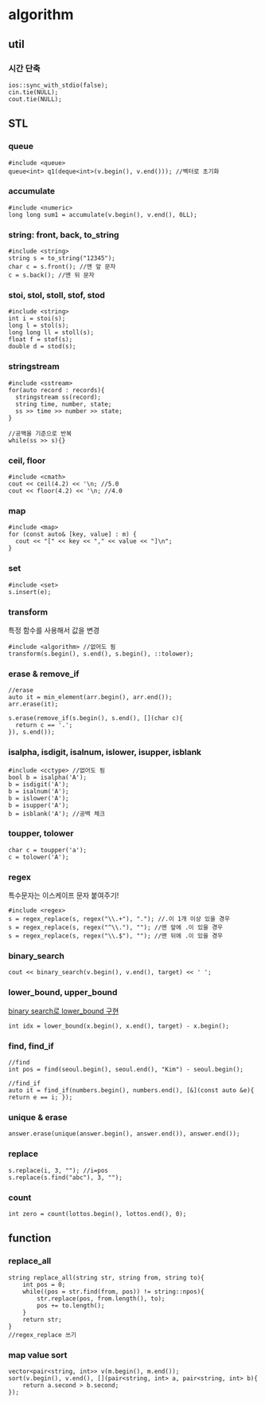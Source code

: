 # algorithm
## util
### 시간 단축
```
ios::sync_with_stdio(false);
cin.tie(NULL);
cout.tie(NULL);
```
## STL
### queue
```
#include <queue>
queue<int> q1(deque<int>(v.begin(), v.end())); //벡터로 초기화
```
### accumulate
```
#include <numeric>
long long sum1 = accumulate(v.begin(), v.end(), 0LL);
```
###  string: front, back, to_string
```
#include <string>
string s = to_string("12345");
char c = s.front(); //맨 앞 문자
c = s.back(); //맨 뒤 문자
```

### stoi, stol, stoll, stof, stod
```
#include <string>
int i = stoi(s);
long l = stol(s);
long long ll = stoll(s);
float f = stof(s);
double d = stod(s);
```

### stringstream
```
#include <sstream>
for(auto record : records){
  stringstream ss(record);
  string time, number, state;
  ss >> time >> number >> state;
}

//공백을 기준으로 반복
while(ss >> s){}
```

### ceil, floor
```
#include <cmath>
cout << ceil(4.2) << '\n; //5.0
cout << floor(4.2) << '\n; //4.0
```

### map
```
#include <map>
for (const auto& [key, value] : m) {
  cout << "[" << key << "," << value << "]\n";
}
```

### set
```
#include <set>
s.insert(e);
```

### transform
특정 함수를 사용해서 값을 변경
```
#include <algorithm> //없어도 됨
transform(s.begin(), s.end(), s.begin(), ::tolower);
```

### erase & remove_if
```
//erase
auto it = min_element(arr.begin(), arr.end());
arr.erase(it);

s.erase(remove_if(s.begin(), s.end(), [](char c){
  return c == '.';
}), s.end());
```

### isalpha, isdigit, isalnum, islower, isupper, isblank
```
#include <cctype> //없어도 됨
bool b = isalpha('A');
b = isdigit('A');
b = isalnum('A');
b = islower('A');
b = isupper('A');
b = isblank('A'); //공백 체크
```

### toupper, tolower
```
char c = toupper('a');
c = tolower('A');
```

### regex
특수문자는 이스케이프 문자 붙여주기!
```
#include <regex>
s = regex_replace(s, regex("\\.+"), "."); //.이 1개 이상 있을 경우
s = regex_replace(s, regex("^\\."), ""); //맨 앞에 .이 있을 경우
s = regex_replace(s, regex("\\.$"), ""); //맨 뒤에 .이 있을 경우
```

### binary_search
```
cout << binary_search(v.begin(), v.end(), target) << ' ';
```

### lower_bound, upper_bound
[binary search로 lower_bound 구현](https://github.com/xcelxlorx/algorithm/blob/main/boj/binary_search/%5BG2%5D%2012015%20%EA%B0%80%EC%9E%A5%20%EA%B8%B4%20%EC%A6%9D%EA%B0%80%ED%95%98%EB%8A%94%20%EB%B6%80%EB%B6%84%20%EC%88%98%EC%97%B4%202.cpp)
```
int idx = lower_bound(x.begin(), x.end(), target) - x.begin(); 		
```

### find, find_if
```
//find
int pos = find(seoul.begin(), seoul.end(), "Kim") - seoul.begin();

//find_if
auto it = find_if(numbers.begin(), numbers.end(), [&](const auto &e){ return e == i; });
```

### unique & erase
```
answer.erase(unique(answer.begin(), answer.end()), answer.end());
```

### replace
```
s.replace(i, 3, ""); //i=pos
s.replace(s.find("abc"), 3, "");
```

### count
```
int zero = count(lottos.begin(), lottos.end(), 0);
```

## function
### replace_all
```
string replace_all(string str, string from, string to){
    int pos = 0;
    while((pos = str.find(from, pos)) != string::npos){
        str.replace(pos, from.length(), to);
        pos += to.length();
    }
    return str;
}
//regex_replace 쓰기
```

### map value sort
```
vector<pair<string, int>> v(m.begin(), m.end());
sort(v.begin(), v.end(), [](pair<string, int> a, pair<string, int> b){
    return a.second > b.second;
});
```
